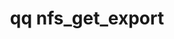 ---
category: nfs
command: nfs_get_export
keywords: qq, qq_cli, nfs_get_export
optional_options:
- alternate: []
  help: ID of export to modify
  name: --export-id
  required: false
- alternate: []
  help: Path of export to modify
  name: --export-path
  required: false
- alternate: []
  help: ID of the tenant to get the export from. Only used if using the --export-path
    argument.
  name: --tenant-id
  required: false
- alternate: []
  help: Print raw response JSON.
  name: --json
  required: false
permalink: /qq-cli-command-guide/nfs/nfs_get_export.html
positional_options: []
sidebar: qq_cli_command_reference_sidebar
summary: This section explains how to use the <code>qq nfs_get_export</code> command.
synopsis: Get an export
title: qq nfs_get_export
usage: "qq nfs_get_export [-h] (--export-id EXPORT_ID | --export-path EXPORT_PATH)\
  \ [--tenant-id TENANT_ID]\n    [--json]"

---